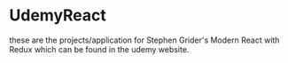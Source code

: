 # UdemyReact

these are the projects/application for Stephen Grider's Modern React with Redux which can be found in the udemy website. 
